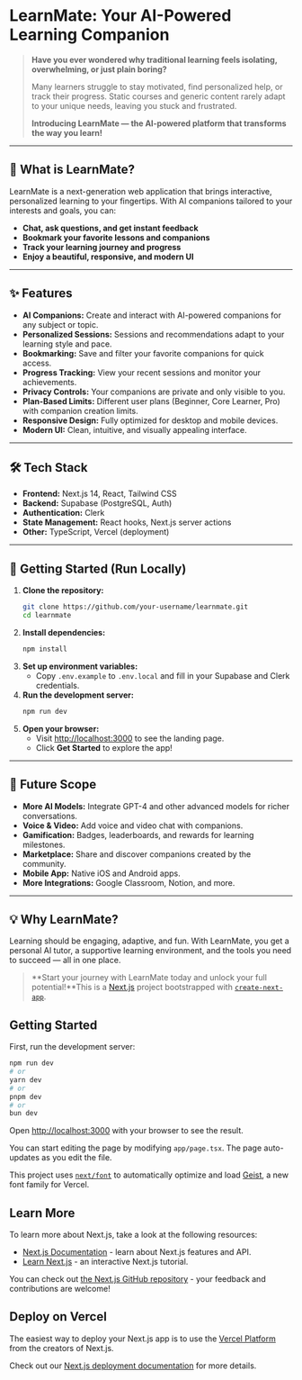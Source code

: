 # LearnMate: Your AI-Powered Learning Companion

> **Have you ever wondered why traditional learning feels isolating, overwhelming, or just plain boring?**
>
> Many learners struggle to stay motivated, find personalized help, or track their progress. Static courses and generic content rarely adapt to your unique needs, leaving you stuck and frustrated.
>
> **Introducing LearnMate — the AI-powered platform that transforms the way you learn!**

---

## 🚀 What is LearnMate?
LearnMate is a next-generation web application that brings interactive, personalized learning to your fingertips. With AI companions tailored to your interests and goals, you can:
- **Chat, ask questions, and get instant feedback**
- **Bookmark your favorite lessons and companions**
- **Track your learning journey and progress**
- **Enjoy a beautiful, responsive, and modern UI**

---

## ✨ Features
- **AI Companions:** Create and interact with AI-powered companions for any subject or topic.
- **Personalized Sessions:** Sessions and recommendations adapt to your learning style and pace.
- **Bookmarking:** Save and filter your favorite companions for quick access.
- **Progress Tracking:** View your recent sessions and monitor your achievements.
- **Privacy Controls:** Your companions are private and only visible to you.
- **Plan-Based Limits:** Different user plans (Beginner, Core Learner, Pro) with companion creation limits.
- **Responsive Design:** Fully optimized for desktop and mobile devices.
- **Modern UI:** Clean, intuitive, and visually appealing interface.

---

## 🛠️ Tech Stack
- **Frontend:** Next.js 14, React, Tailwind CSS
- **Backend:** Supabase (PostgreSQL, Auth)
- **Authentication:** Clerk
- **State Management:** React hooks, Next.js server actions
- **Other:** TypeScript, Vercel (deployment)

---

## 🏁 Getting Started (Run Locally)

1. **Clone the repository:**
   ```bash
   git clone https://github.com/your-username/learnmate.git
   cd learnmate
   ```
2. **Install dependencies:**
   ```bash
   npm install
   ```
3. **Set up environment variables:**
   - Copy `.env.example` to `.env.local` and fill in your Supabase and Clerk credentials.
4. **Run the development server:**
   ```bash
   npm run dev
   ```
5. **Open your browser:**
   - Visit [http://localhost:3000](http://localhost:3000) to see the landing page.
   - Click **Get Started** to explore the app!

---

## 🌱 Future Scope
- **More AI Models:** Integrate GPT-4 and other advanced models for richer conversations.
- **Voice & Video:** Add voice and video chat with companions.
- **Gamification:** Badges, leaderboards, and rewards for learning milestones.
- **Marketplace:** Share and discover companions created by the community.
- **Mobile App:** Native iOS and Android apps.
- **More Integrations:** Google Classroom, Notion, and more.

---

## 💡 Why LearnMate?
Learning should be engaging, adaptive, and fun. With LearnMate, you get a personal AI tutor, a supportive learning environment, and the tools you need to succeed — all in one place.

> **Start your journey with LearnMate today and unlock your full potential!**This is a [Next.js](https://nextjs.org) project bootstrapped with [`create-next-app`](https://nextjs.org/docs/app/api-reference/cli/create-next-app).

## Getting Started

First, run the development server:

```bash
npm run dev
# or
yarn dev
# or
pnpm dev
# or
bun dev
```

Open [http://localhost:3000](http://localhost:3000) with your browser to see the result.

You can start editing the page by modifying `app/page.tsx`. The page auto-updates as you edit the file.

This project uses [`next/font`](https://nextjs.org/docs/app/building-your-application/optimizing/fonts) to automatically optimize and load [Geist](https://vercel.com/font), a new font family for Vercel.

## Learn More

To learn more about Next.js, take a look at the following resources:

- [Next.js Documentation](https://nextjs.org/docs) - learn about Next.js features and API.
- [Learn Next.js](https://nextjs.org/learn) - an interactive Next.js tutorial.

You can check out [the Next.js GitHub repository](https://github.com/vercel/next.js) - your feedback and contributions are welcome!

## Deploy on Vercel

The easiest way to deploy your Next.js app is to use the [Vercel Platform](https://vercel.com/new?utm_medium=default-template&filter=next.js&utm_source=create-next-app&utm_campaign=create-next-app-readme) from the creators of Next.js.

Check out our [Next.js deployment documentation](https://nextjs.org/docs/app/building-your-application/deploying) for more details.

